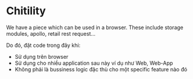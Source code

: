 # Chitility

We have a piece which can be used in a browser. These include storage modules, apollo, retail rest request...

Do đó, đặt code trong đây khi:

 - Sử dụng trên browser
 - Sử dụng cho nhiều application sau này ví dụ như Web, Web-App
 - Không phải là bussiness logic đặc thù cho một specific feature nào đó

